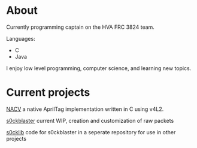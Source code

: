 # About
Currently programming captain on the HVA FRC 3824 team.

Languages:
- C
- Java

I enjoy low level programming, computer science, and learning new topics.

# Current projects
[NACV](https://github.com/bogogion/NACV) a native AprilTag implementation written in C using v4L2.

[s0ckblaster](https://github.com/bogogion/s0ckblaster) current WIP, creation and customization of raw packets

[s0cklib](https://github.com/bogogion/s0cklib) code for s0ckblaster in a seperate repository for use in other projects
